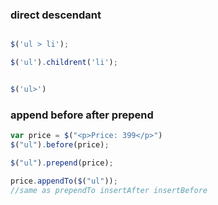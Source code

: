 ### direct descendant


```javascript

$('ul > li');

$('ul').childrent('li');
```


```javascript

$('ul>')

```


### append before after prepend


```javascript
var price = $("<p>Price: 399</p>")
$("ul").before(price);

$("ul").prepend(price);

price.appendTo($("ul"));
//same as prependTo insertAfter insertBefore

```
